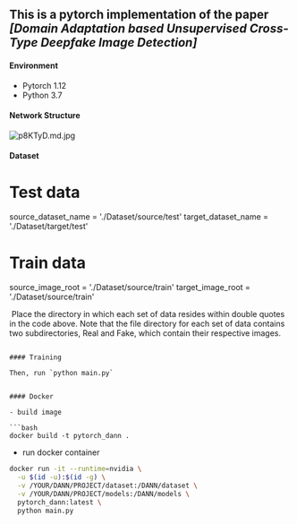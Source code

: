 ## This is a pytorch implementation of the paper *[Domain Adaptation based Unsupervised Cross-Type Deepfake Image Detection]*


#### Environment
- Pytorch 1.12
- Python 3.7

#### Network Structure


![p8KTyD.md.jpg](https://s1.ax1x.com/2018/01/12/p8KTyD.md.jpg)

#### Dataset
# Test data
source_dataset_name = './Dataset/source/test' 
target_dataset_name = './Dataset/target/test'

# Train data
source_image_root = './Dataset/source/train'
target_image_root = './Dataset/source/train'

​ Place the directory in which each set of data resides within double quotes in the code above. Note that the file directory for each set of data contains two subdirectories, Real and Fake, which contain their respective images. 

```

#### Training

Then, run `python main.py`


#### Docker

- build image

```bash
docker build -t pytorch_dann .
```

- run docker container

```bash
docker run -it --runtime=nvidia \
  -u $(id -u):$(id -g) \
  -v /YOUR/DANN/PROJECT/dataset:/DANN/dataset \
  -v /YOUR/DANN/PROJECT/models:/DANN/models \
  pytorch_dann:latest \
  python main.py

```

